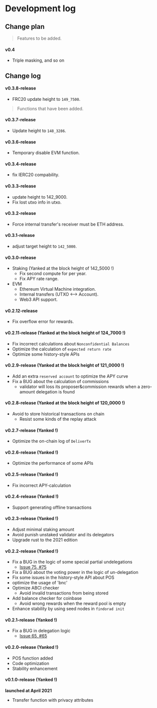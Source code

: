 # Development log

## Change plan

> Features to be added.

#### v0.4

- Triple masking, and so on

## Change log

#### v0.3.8-release

- FRC20 update height to `149_7500`.

> Functions that have been added.

#### v0.3.7-release

- Update height to `148_3286`.

#### v0.3.6-release

- Temporary disable EVM function.

#### v0.3.4-release

- fix IERC20 compability.

#### v0.3.3-release

- update height to 142_9000.
- Fix lost utxo info in utxo.

#### v0.3.2-release

- Force internal transfer's receiver must be ETH address.

#### v0.3.1-release

- adjust target height to `142_5000`.

#### v0.3.0-release

- Staking (Yanked at the block height of 142_5000 !)
  - Fix second compute for per year.
  - Fix APY rate range.
- EVM
  - Ethereum Virtual Machine integration.
  - Internal transfers (UTXO <--> Account).
  - Web3 API support.

#### v0.2.12-release

- Fix overflow error for rewards.

#### v0.2.11-release (Yanked at the block height of 124_7000 !)

- Fix incorrect calculations about `Nonconfidential Balances`
- Optimize the calculation of `expected return rate`
- Optimize some history-style APIs

#### v0.2.9-release (Yanked at the block height of 121_0000 !)

- Add an extra `reserved account` to optimize the APY curve
- Fix a BUG about the calculation of commissions
  - validator will loss its proposer&commission rewards when a zero-amount delegation is found

#### v0.2.8-release (Yanked at the block height of 120_0000 !)

- Avoid to store historical transactions on chain
  - Resist some kinds of the replay attack

#### v0.2.7-release (Yanked !)

- Optimize the on-chain log of `DeliverTx`

#### v0.2.6-release (Yanked !)

- Optimize the performance of some APIs

#### v0.2.5-release (Yanked !)

- Fix incorrect APY-calculation

#### v0.2.4-release (Yanked !)

- Support generating offline transactions

#### v0.2.3-release (Yanked !)

- Adjust minimal staking amount
- Avoid punish unstaked validator and its delegators
- Upgrade rust to the 2021 edition

#### v0.2.2-release (Yanked !)

- Fix a BUG in the logic of some special partial undelegations
  - [Issue 75, #75](https://github.com/FindoraNetwork/platform/issues/75)
- Fix a BUG about the voting power in the logic of un-delegation
- Fix some issues in the history-style API about POS
- optimize the usage of 'bnc'
- Optimize ABCI checker
  - Avoid invalid transactions from being stored
- Add balance checker for coinbase
  - Avoid wrong rewards when the reward pool is empty
- Enhance stability by using seed nodes in `findorad init`

#### v0.2.1-release (Yanked !)

- Fix a BUG in delegation logic
  - [Issue 65, #65](https://github.com/FindoraNetwork/platform/issues/65)

#### v0.2.0-release (Yanked !)

- POS function added
- Code optimization
- Stability enhancement

#### v0.1.0-release (Yanked !)

**launched at April 2021**

- Transfer function with privacy attributes
